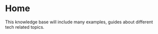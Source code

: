 # Home

This knowledge base will include many examples, guides about different tech related topics.
